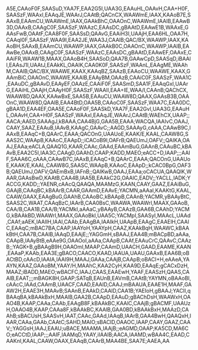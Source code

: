 A5E,CAAoF0F,SAASuD,YAA7F,EAA2G5I,UAA3G,EAAuHL,OAAvH,CAA+H0F,SAASzF,WAAxI,EAAqJE,WAArJ,CAAtB;QACnCX,WAAWmE,IAAX,KAAoB7E,SAAxB,EAAmCU,WAAWmE,IAAX,GAAkBhC,OAAOnC,WAAWmE,IAAlB,EAAwB3D,OAAxB,CAAgC0F,SAASzF,WAAzC,EAAsDC,gBAAtD,EAAwE1B,WAAxE,GAAsFwB,OAAtF,CAA8F0F,SAASsD,QAAvG,EAAiH3I,UAAjH,EAA6HL,OAA7H,CAAqI0F,SAASzF,WAA9I,EAA2JE,WAA3J,CAAlB;QAC/BX,WAAWP,IAAX,KAAoBH,SAAxB,EAAmCU,WAAWP,IAAX,GAAkB0C,OAAOnC,WAAWP,IAAlB,EAAwBe,OAAxB,CAAgC0F,SAASzF,WAAzC,EAAsDC,gBAAtD,EAAwEF,OAAxE,CAAiFR,WAAW1B,MAAX,GAAoB4H,SAASoD,QAA7B,GAAwCpD,SAASqD,iBAAlI,EAAsJ1I,UAAtJ,EAAkKL,OAAlK,CAA0K0F,SAASzF,WAAnL,EAAgME,WAAhM,CAAlB;QAC/BX,WAAWE,KAAX,KAAqBZ,SAAzB,EAAoCU,WAAWE,KAAX,GAAmBiC,OAAOnC,WAAWE,KAAlB,EAAyBM,OAAzB,CAAiC0F,SAASzF,WAA1C,EAAuDC,gBAAvD,EAAyEF,OAAzE,CAAiF0F,SAASmD,SAA1F,EAAqGxI,UAArG,EAAiHL,OAAjH,CAAyH0F,SAASzF,WAAlI,EAA+IE,WAA/I,CAAnB;QAChCX,WAAW8D,QAAX,KAAwBxE,SAA5B,EAAuCU,WAAW8D,QAAX,GAAsB3B,OAAOnC,WAAW8D,QAAlB,EAA4BtD,OAA5B,CAAoC0F,SAASzF,WAA7C,EAA0DC,gBAA1D,EAA4EF,OAA5E,CAAoF0F,SAASkD,YAA7F,EAA2GvI,UAA3G,EAAuHL,OAAvH,CAA+H0F,SAASzF,WAAxI,EAAqJE,WAArJ,CAAtB;WAEhCX,UAAP;;AACA;AAED,SAAAgJ,kBAAA,CAA4BjG,GAA5B,EAAA;WACQA,IAAIvC,OAAJ,CAAY,SAAZ,EAAuB,IAAvB,KAAgC,GAAvC;;AAGD,SAAAyG,cAAA,CAAwB9C,IAAxB,EAAqC+B,QAArC,EAAA;QACOnG,UAAUoE,KAAK/E,KAAL,CAAW8G,SAAS2C,WAApB,KAAoC,EAApD;;iCACoB9I,OAFrB;QAEUmJ,OAFV;;QAIKA,OAAJ,EAAa;eACLA,QAAQ1G,KAAR,CAAc,GAAd,EAAmBuG,GAAnB,CAAuBC,kBAAvB,EAA2C5I,IAA3C,CAAgD,GAAhD,CAAP;KADD,MAEO;eACC+D,IAAP;;;AAIF,SAAA6C,cAAA,CAAwB7C,IAAxB,EAAqC+B,QAArC,EAAA;QACOnG,UAAUoE,KAAK/E,KAAL,CAAW8G,SAASC,WAApB,KAAoC,EAApD;;kCAC0BpG,OAF3B;QAEUmJ,OAFV;QAEmBxB,IAFnB;;QAIKwB,OAAJ,EAAa;oCACUA,QAAQlK,WAAR,GAAsBwD,KAAtB,CAA4B,IAA5B,EAAkC2G,OAAlC,EADV;;YACLL,IADK;YACCG,KADD;;YAENR,cAAcQ,QAAQA,MAAMzG,KAAN,CAAY,GAAZ,EAAiBuG,GAAjB,CAAqBC,kBAArB,CAAR,GAAmD,EAAvE;YACMN,aAAaI,KAAKtG,KAAL,CAAW,GAAX,EAAgBuG,GAAhB,CAAoBC,kBAApB,CAAnB;YACMR,yBAAyBtC,SAAS2C,WAAT,CAAqBzC,IAArB,CAA0BsC,WAAWA,WAAWrI,MAAX,GAAoB,CAA/B,CAA1B,CAA/B;YACMkI,aAAaC,yBAAyB,CAAzB,GAA6B,CAAhD;YACMG,kBAAkBD,WAAWrI,MAAX,GAAoBkI,UAA5C;YACMpI,SAASyI,MAAcL,UAAd,CAAf;aAEK,IAAIlH,IAAI,CAAb,EAAgBA,IAAIkH,UAApB,EAAgC,EAAElH,CAAlC,EAAqC;mBAC7BA,CAAP,IAAYoH,YAAYpH,CAAZ,KAAkBqH,WAAWC,kBAAkBtH,CAA7B,CAAlB,IAAqD,EAAjE;;YAGGmH,sBAAJ,EAA4B;mBACpBD,aAAa,CAApB,IAAyBtB,eAAe9G,OAAOoI,aAAa,CAApB,CAAf,EAAuCrC,QAAvC,CAAzB;;YAGK+B,gBAAgB9H,OAAOmI,MAAP,CAAmD,UAACH,GAAD,EAAME,KAAN,EAAaP,KAAb,EAA3E;gBACO,CAACO,KAAD,IAAUA,UAAU,GAAxB,EAA6B;oBACtBD,cAAcD,IAAIA,IAAI9H,MAAJ,GAAa,CAAjB,CAApB;oBACI+H,eAAeA,YAAYN,KAAZ,GAAoBM,YAAY/H,MAAhC,KAA2CyH,KAA9D,EAAqE;gCACxDzH,MAAZ;iBADD,MAEO;wBACFC,IAAJ,CAAS,EAAEwH,YAAF,EAASzH,QAAS,CAAlB,EAAT;;;mBAGK8H,GAAP;SATqB,EAUnB,EAVmB,CAAtB;YAYMN,oBAAoBI,cAAcC,IAAd,CAAmB,UAACF,CAAD,EAAID,CAAJ;mBAAUA,EAAE1H,MAAF,GAAW2H,EAAE3H,MAAvB;SAAnB,EAAkD,CAAlD,CAA1B;YAEIoH,gBAAJ;YACII,qBAAqBA,kBAAkBxH,MAAlB,GAA2B,CAApD,EAAuD;gBAChDsH,WAAWxH,OAAO4B,KAAP,CAAa,CAAb,EAAgB8F,kBAAkBC,KAAlC,CAAjB;gBACMF,UAAUzH,OAAO4B,KAAP,CAAa8F,kBAAkBC,KAAlB,GAA0BD,kBAAkBxH,MAAzD,CAAhB;sBACUsH,SAASvH,IAAT,CAAc,GAAd,IAAqB,IAArB,GAA4BwH,QAAQxH,IAAR,CAAa,GAAb,CAAtC;SAHD,MAIO;sBACID,OAAOC,IAAP,CAAY,GAAZ,CAAV;;YAGGsH,IAAJ,EAAU;uBACE,MAAMA,IAAjB;;eAGMD,OAAP;KA5CD,MA6CO;eACCtD,IAAP;;;AAIF,IAAMqD,YAAY,iIAAlB;AACA,IAAMD,wBAA4C,EAAD,CAAKnI,KAAL,CAAW,OAAX,EAAqB,CAArB,MAA4BE,SAA7E;AAEA,AA